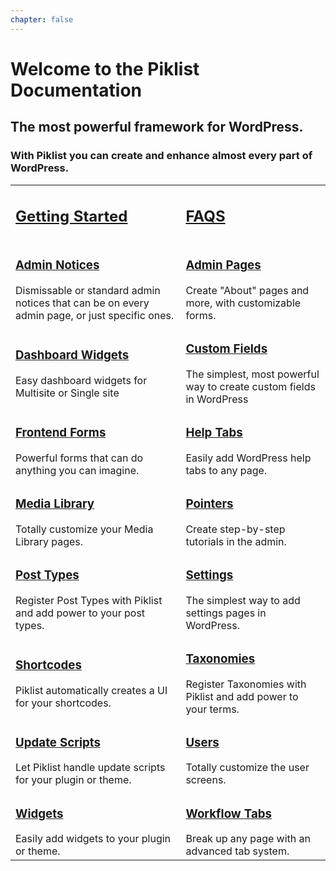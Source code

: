 ```yaml
---
chapter: false
---
```


# Welcome to the Piklist Documentation

## The most powerful framework for WordPress.


### With Piklist you can create and enhance almost every part of WordPress.

| | |
| ----- | -----|
| <h2><i class="fal fa-check-square"></i> [Getting Started](/getting-started)</h2> | <h2><i class="fal fa-question"></i> [FAQS](/faq)</h2> |
| <h3>[Admin Notices](/##)</h3> Dismissable or standard admin notices that can be on every admin page, or just specific ones.| <h3>[Admin Pages](/##)</h3> Create "About" pages and more, with customizable forms. |
| <h3>[Dashboard Widgets](/##)</h3> Easy dashboard widgets for Multisite or Single site | <h3>[Custom Fields](/##)</h3> The simplest, most powerful way to create custom fields in WordPress |
| <h3>[Frontend Forms](/##)</h3> Powerful forms that can do anything you can imagine. | <h3>[Help Tabs](/##)</h3> Easily add WordPress help tabs to any page. |
| <h3>[Media Library](/##)</h3> Totally customize your Media Library pages. | <h3>[Pointers](/##)</h3> Create step-by-step tutorials in the admin. |
| <h3>[Post Types](/##)</h3> Register Post Types with Piklist and add power to your post types. | <h3>[Settings](/##)</h3> The simplest way to add settings pages in WordPress. |
| <h3>[Shortcodes](/##)</h3> Piklist automatically creates a UI for your shortcodes. | <h3>[Taxonomies](/##)</h3> Register Taxonomies with Piklist and add power to your terms. |
| <h3>[Update Scripts](/##)</h3> Let Piklist handle update scripts for your plugin or theme. | <h3>[Users](/##)</h3> Totally customize the user screens. |
| <h3>[Widgets](/##)</h3> Easily add widgets to your plugin or theme. | <h3>[Workflow Tabs](/##)</h3> Break up any page with an advanced tab system. |
